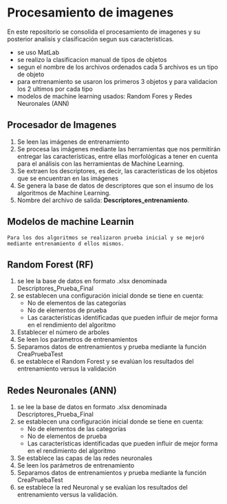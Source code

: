 # Procesamiento de imagenes

En este repositorio se consolida el procesamiento de imagenes y su posterior analisis y clasificación segun sus caracteristicas.
- se uso MatLab
- se realizo la clasificacion manual de tipos de objetos
- segun el nombre de los archivos ordenados cada 5 archivos es un tipo de objeto
- para entrenamiento se usaron los primeros 3 objetos y para validacion los 2 ultimos por cada tipo
- modelos de machine learning usados: Random Fores y Redes Neuronales (ANN)

## Procesador de Imagenes
1. Se leen las imágenes de entrenamiento
2. Se procesa las imágenes mediante las herramientas que nos permitirán entregar las características, entre ellas morfológicas a tener en cuenta para el análisis con las herramientas de Machine Learning.
3. Se extraen los descriptores, es decir, las características de los objetos que se encuentran en las imágenes
4. Se genera la base de datos de descriptores que son el insumo de los algoritmos de Machine Learning.
5. Nombre del archivo de salida: **Descriptores_entrenamiento**.


## Modelos de machine Learnin
    Para los dos algoritmos se realizaron prueba inicial y se mejoró mediante entrenamiento d ellos mismos.

## Random Forest (RF)
1. se lee la base de datos en formato .xlsx denominada Descriptores_Prueba_Final
2. se establecen una configuración inicial donde se tiene en cuenta:
    - No de elementos de las categorías
    - No de elementos de prueba
    - Las características identificadas que pueden influir de mejor forma en el rendimiento del
algoritmo
3. Establecer el número de arboles
4. Se leen los parámetros de entrenamientos
5. Separamos datos de entrenamientos y prueba mediante la función CreaPruebaTest
6. se establece el Random Forest y se evalúan los resultados del entrenamiento versus la
validación

## Redes Neuronales (ANN)
1. se lee la base de datos en formato .xlsx denominada Descriptores_Prueba_Final
2. se establecen una configuración inicial donde se tiene en cuenta:
    - No de elementos de las categorías
    - No de elementos de prueba
    - Las características identificadas que pueden influir de mejor forma en el rendimiento del
algoritmo
3. Se establece las capas de las redes neuronales
4. Se leen los parámetros de entrenamiento
5. Separamos datos de entrenamientos y prueba mediante la función CreaPruebaTest
6. se establece la red Neuronal y se evalúan los resultados del entrenamiento versus la
validación.

